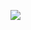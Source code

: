 <img src="https://komarev.com/ghpvc/?username=namgyus&color=B9A987&style=plastic&label=💊" />⠀
<p align="center">
